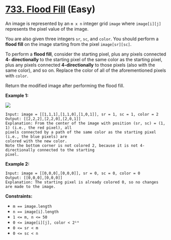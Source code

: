 # [733. Flood Fill][link] (Easy)

[link]: https://leetcode.com/problems/flood-fill/

An image is represented by an `m x n` integer grid `image` where `image[i][j]` represents the pixel
value of the image.

You are also given three integers `sr`, `sc`, and `color`. You should perform a **flood fill** on
the image starting from the pixel `image[sr][sc]`.

To perform a **flood fill**, consider the starting pixel, plus any pixels connected **4-
directionally** to the starting pixel of the same color as the starting pixel, plus any pixels
connected **4-directionally** to those pixels (also with the same color), and so on. Replace the
color of all of the aforementioned pixels with `color`.

Return the modified image after performing the flood fill.

**Example 1:**

![](https://assets.leetcode.com/uploads/2021/06/01/flood1-grid.jpg)

```
Input: image = [[1,1,1],[1,1,0],[1,0,1]], sr = 1, sc = 1, color = 2
Output: [[2,2,2],[2,2,0],[2,0,1]]
Explanation: From the center of the image with position (sr, sc) = (1, 1) (i.e., the red pixel), all
pixels connected by a path of the same color as the starting pixel (i.e., the blue pixels) are
colored with the new color.
Note the bottom corner is not colored 2, because it is not 4-directionally connected to the starting
pixel.
```

**Example 2:**

```
Input: image = [[0,0,0],[0,0,0]], sr = 0, sc = 0, color = 0
Output: [[0,0,0],[0,0,0]]
Explanation: The starting pixel is already colored 0, so no changes are made to the image.
```

**Constraints:**

- `m == image.length`
- `n == image[i].length`
- `1 <= m, n <= 50`
- `0 <= image[i][j], color < 2¹⁶`
- `0 <= sr < m`
- `0 <= sc < n`
